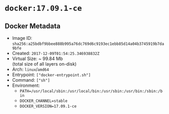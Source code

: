 # `docker:17.09.1-ce`

## Docker Metadata

- Image ID: `sha256:a25bdbf9bbee888b995a76dc769d6c9193ec1ebb85d14a04b3745919b7da9bfe`
- Created: `2017-12-09T01:54:25.346938832Z`
- Virtual Size: ~ 99.84 Mb  
  (total size of all layers on-disk)
- Arch: `linux`/`amd64`
- Entrypoint: `["docker-entrypoint.sh"]`
- Command: `["sh"]`
- Environment:
  - `PATH=/usr/local/sbin:/usr/local/bin:/usr/sbin:/usr/bin:/sbin:/bin`
  - `DOCKER_CHANNEL=stable`
  - `DOCKER_VERSION=17.09.1-ce`
